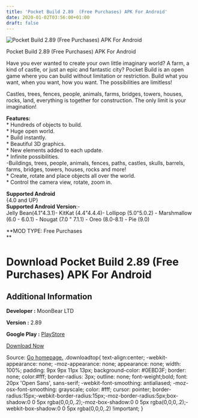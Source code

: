 ```yaml
---
title: 'Pocket Build 2.89  (Free Purchases) APK For Android'
date: 2020-01-02T03:56:00+01:00
draft: false
---
```


![Pocket Build 2.89  (Free Purchases) APK For Android](https://i2.wp.com/apkhome.net/wp-content/uploads/2019/11/Pocket-Build-2.89--Free-Purchases.jpg "Pocket Build 2.89  (Free Purchases) APK For Android")

  

Pocket Build 2.89  (Free Purchases) APK For Android

Have you ever wanted to create your own little imaginary world? A farm, a kind of castle, or just an epic and fantastic city? Pocket Build is an open game where you can build without limitation or restriction. Build what you want, when you want, how you want. The possibilities are limitless!

Castles, trees, fences, people, animals, farms, bridges, towers, houses, rocks, land, everything is together for construction. The only limit is your imagination!

**Features:**  
\* Hundreds of objects to build.  
\* Huge open world.  
\* Build instantly.  
\* Beautiful 3D graphics.  
\* New elements added to each update.  
\* Infinite possibilities.  
\-Buildings, trees, people, animals, fences, paths, castles, skulls, barrels, farms, bridges, towers, houses, rocks and more!  
\* Create, rotate and place objects all over the world.  
\* Control the camera view, rotate, zoom in.

**Supported Android**  
{4.0 and UP}  
**Supported Android Version**:-  
Jelly Bean(4.1"4.3.1)- KitKat (4.4"4.4.4)- Lollipop (5.0"5.0.2) - Marshmallow (6.0 - 6.0.1) - Nougat (7.0 " 7.1.1) - Oreo (8.0-8.1) - Pie (9.0)

**MOD TYPE: Free Purchases  
**

Download Pocket Build 2.89  (Free Purchases) APK For Android
================================================================

Additional Information
----------------------

**Developer :** MoonBear LTD

**Version :** 2.89

**Google Play :** [PlayStore](https://play.google.com/store/apps/details?id=moonbear.PocketBuild)

  

[Download Now](https://store4app.co/post/pocket-build-2-89-od-free-purchases-apk-for-android_1573674575)

  
Source: [Go homepage.](https://store4app.co/post/pocket-build-2-89-od-free-purchases-apk-for-android_1573674575) .downloadtop{ text-align:center; -webkit-appearance: none; -moz-appearance: none; appearance: none; width: 100%; padding: 9px 9px 11px 13px; background-color: #0EBD3F; border: none; color:#fff; border-radius: 3px; outline: none; font-weight;bold; font: 20px 'Open Sans', sans-serif; -webkit-font-smoothing: antialiased; -moz-osx-font-smoothing: grayscale; color: #fff; cursor: pointer; border-radius:15px;-webkit-border-radius:15px;-moz-border-radius:5px;box-shadow:0 0 5px rgba(0,0,0,.2);-moz-box-shadow:0 0 5px rgba(0,0,0,.2);-webkit-box-shadow:0 0 5px rgba(0,0,0,.2) !important; }